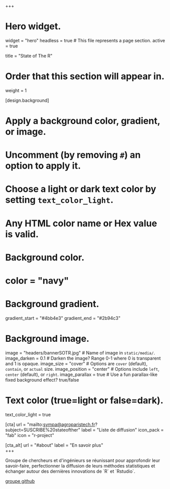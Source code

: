 +++
# Hero widget.
widget = "hero"
headless = true  # This file represents a page section.
active = true

title = "State of The R"

# Order that this section will appear in.
weight = 1

[design.background]
  # Apply a background color, gradient, or image.
  # Uncomment (by removing `#`) an option to apply it.
  # Choose a light or dark text color by setting `text_color_light`.
  # Any HTML color name or Hex value is valid.

  # Background color.
  # color = "navy"
  
  # Background gradient.
  gradient_start = "#4bb4e3"
  gradient_end = "#2b94c3"
  
  # Background image.
  image = "headers/bannerSOTR.jpg"  # Name of image in `static/media/`.
  image_darken = 0.1  # Darken the image? Range 0-1 where 0 is transparent and 1 is opaque.
  image_size = "cover"  #  Options are `cover` (default), `contain`, or `actual` size.
  image_position = "center"  # Options include `left`, `center` (default), or `right`.
  image_parallax = true  # Use a fun parallax-like fixed background effect? true/false
  
  # Text color (true=light or false=dark).
  text_color_light = true

[cta]
  url = "mailto:sympa@agroparistech.fr?subject=SUSCRIBE%20stateofther"
  label = "Liste de diffusion"
  icon_pack = "fab"
  icon = "r-project"

[cta_alt]
  url = "#about"
  label = "En savoir plus"  
+++

<span style="text-shadow: none;">
Groupe de chercheurs et d'ingénieurs se réunissant pour approfondir leur savoir-faire, perfectionner la diffusion de leurs méthodes statistiques et échanger autour des dernières innovations de `R` et `Rstudio`.</span>

<a href="http://www.github.com/StateOftheR" class="github-button"><script async defer src="https://buttons.github.io/buttons.js"></script> groupe github</a> 
